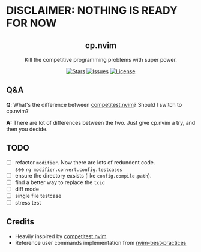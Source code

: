 # DISCLAIMER: NOTHING IS READY FOR NOW

<p align="center">
  <h2 align="center">cp.nvim</h2>
</p>

<p align="center">
	Kill the competitive programming problems with super power.
</p>

<p align="center">
	<a href="https://github.com/XXiaoA/cp.nvim/stargazers">
		<img alt="Stars" src="https://img.shields.io/github/stars/XXiaoA/cp.nvim?style=for-the-badge&logo=starship&color=C9CBFF&logoColor=D9E0EE&labelColor=302D41"></a>
	<a href="https://github.com/XXiaoA/cp.nvim/issues">
		<img alt="Issues" src="https://img.shields.io/github/issues/XXiaoA/cp.nvim?style=for-the-badge&logo=bilibili&color=F5E0DC&logoColor=D9E0EE&labelColor=302D41"></a>
	<a href="https://github.com/XXiaoA/cp.nvim">
		<img alt="License" src="https://img.shields.io/github/license/XXiaoA/cp.nvim?color=%23DDB6F2&label=LICENSE&logo=codesandbox&style=for-the-badge&logoColor=D9E0EE&labelColor=302D41"/></a>
</p>

## Q&A
**Q**: What's the difference between [competitest.nvim](https://github.com/xeluxee/competitest.nvim)? Should I switch to cp.nvim?

**A:** There are lot of differences between the two. Just give cp.nvim a try, and then you decide.

## TODO
- [ ] refactor `modifier`. Now there are lots of redundent code. <br> see `rg modifier.convert.config.testcases`
- [ ] ensure the directory exsists (like `config.compile.path`).
- [ ] find a better way to replace the `tcid`
- [ ] diff mode
- [ ] single file testcase
- [ ] stress test

## Credits
- Heavily inspired by [competitest.nvim](https://github.com/xeluxee/competitest.nvim)
- Reference user commands implementation from [nvim-best-practices](https://github.com/nvim-neorocks/nvim-best-practices)
